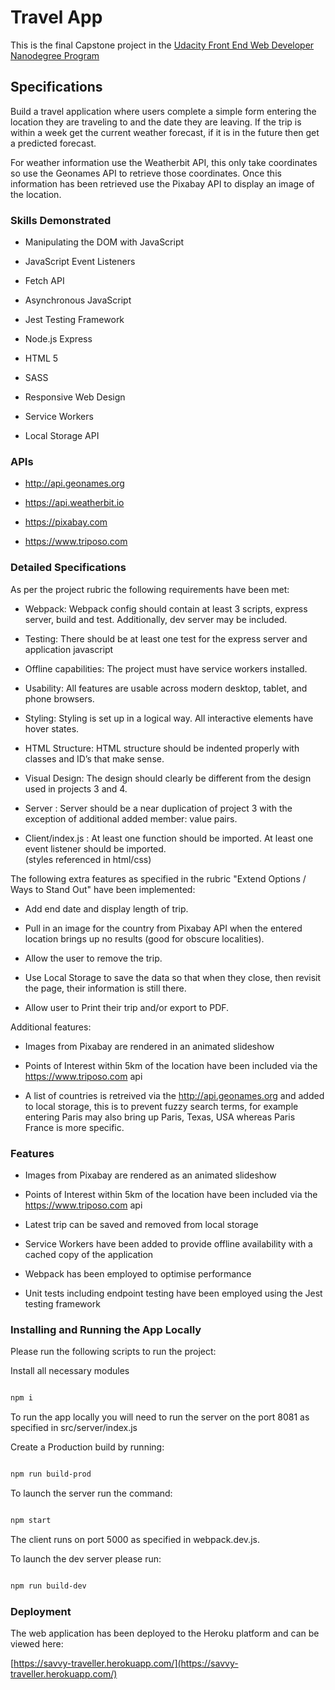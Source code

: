 # Travel App

  

This is the final Capstone project in the [Udacity Front End Web Developer Nanodegree Program](https://www.udacity.com/course/front-end-web-developer-nanodegree--nd0011)

  

## Specifications

  

Build a travel application where users complete a simple form entering the location they are traveling to and the date they are leaving. If the trip is within a week get the current weather forecast, if it is in the future then get a predicted forecast.

  

For weather information use the Weatherbit API, this only take coordinates so use the Geonames API to retrieve those coordinates. Once this information has been retrieved use the Pixabay API to display an image of the location.

  

### Skills Demonstrated

  

- Manipulating the DOM with JavaScript

- JavaScript Event Listeners

- Fetch API

- Asynchronous JavaScript

- Jest Testing Framework

- Node.js Express

- HTML 5

- SASS

- Responsive Web Design

- Service Workers

- Local Storage API

  

### APIs

  

- http://api.geonames.org

- https://api.weatherbit.io

- https://pixabay.com

- https://www.triposo.com

  
  

### Detailed Specifications

  

As per the project rubric the following requirements have been met:

  

- Webpack: Webpack config should contain at least 3 scripts, express server, build and test. Additionally, dev server may be included.

- Testing: There should be at least one test for the express server and application javascript

- Offline capabilities: The project must have service workers installed.

- Usability: All features are usable across modern desktop, tablet, and phone browsers.

- Styling: Styling is set up in a logical way. All interactive elements have hover states.

- HTML Structure: HTML structure should be indented properly with classes and ID’s that make sense.

- Visual Design: The design should clearly be different from the design used in projects 3 and 4.

- Server : Server should be a near duplication of project 3 with the exception of additional added member: value pairs.

- Client/index.js : 	At least one function should be imported.
								At least one event listener should be imported.								
								(styles referenced in html/css)

  

The following extra features as specified in the rubric "Extend Options / Ways to Stand Out" have been implemented:  

- Add end date and display length of trip.

- Pull in an image for the country from Pixabay API when the entered location brings up no results (good for obscure localities).

- Allow the user to remove the trip.

- Use Local Storage to save the data so that when they close, then revisit the page, their information is still there.

- Allow user to Print their trip and/or export to PDF.

Additional features: 

- Images from Pixabay are rendered in an animated slideshow

- Points of Interest within 5km of the location have been included via the https://www.triposo.com api  
- A list of countries is retreived via the http://api.geonames.org and added to local storage, this is to prevent fuzzy search terms, for example entering Paris may also bring up Paris, Texas, USA whereas Paris France is more specific.

### Features  

- Images from Pixabay are rendered as an animated slideshow

- Points of Interest within 5km of the location have been included via the https://www.triposo.com api

- Latest trip can be saved and removed from local storage

- Service Workers have been added to provide offline availability with a cached copy of the application

- Webpack has been employed to optimise performance

- Unit tests including endpoint testing have been employed using the Jest testing framework

### Installing and Running the App Locally

Please run the following scripts to run the project:

Install all necessary modules

```sh

npm i

```

To run the app locally you will need to run the server on the port 8081 as specified in src/server/index.js

Create a Production build by running:

```sh

npm run build-prod 

```


To launch the server run the command: 


```sh

npm start 

```


The client runs on port 5000 as specified in webpack.dev.js.

To launch the dev server please run:

```sh

npm run build-dev 

```




### Deployment 
  

The web application has been deployed to the Heroku platform and can be viewed here:
 

[https://savvy-traveller.herokuapp.com/](https://savvy-traveller.herokuapp.com/)